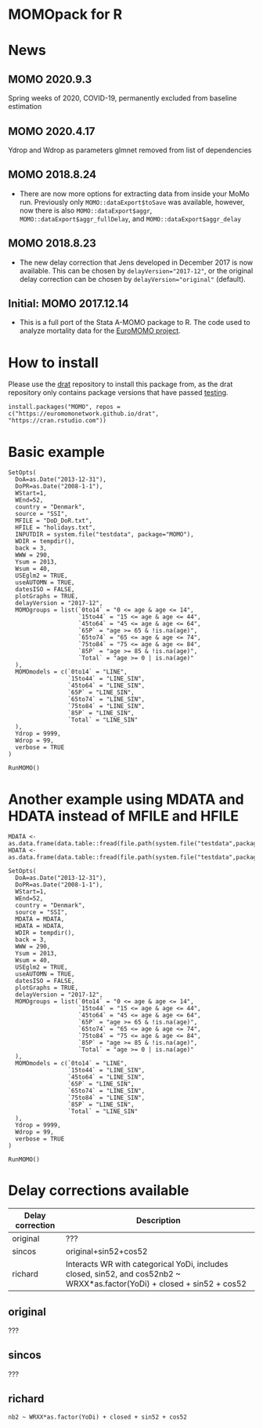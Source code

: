 # MOMOpack for R

# News

## MOMO 2020.9.3

Spring weeks of 2020, COVID-19, permanently excluded from baseline estimation

## MOMO 2020.4.17

Ydrop and Wdrop as parameters
glmnet removed from list of dependencies

## MOMO 2018.8.24

* There are now more options for extracting data from inside your MoMo run. Previously only `MOMO::dataExport$toSave` was available, however, now there is also `MOMO::dataExport$aggr`, `MOMO::dataExport$aggr_fullDelay`, and `MOMO::dataExport$aggr_delay`

## MOMO 2018.8.23

* The new delay correction that Jens developed in December 2017 is now available. This can be chosen by `delayVersion="2017-12"`, or the original delay correction can be chosen by `delayVersion="original"` (default).
    
## Initial: MOMO 2017.12.14

* This is a full port of the Stata A-MOMO package to R. The code used to analyze mortality data for the [EuroMOMO project](www.euromomo.eu).


# How to install

Please use the [drat](https://github.com/eddelbuettel/drat) repository to install this package from, as the drat repository only contains package versions that have passed [testing](http://travis-ci.org/euromomonetwork/MOMO).

```
install.packages("MOMO", repos = c("https://euromomonetwork.github.io/drat", "https://cran.rstudio.com"))
```

# Basic example

```
SetOpts(
  DoA=as.Date("2013-12-31"),
  DoPR=as.Date("2008-1-1"),
  WStart=1,
  WEnd=52,
  country = "Denmark",
  source = "SSI",
  MFILE = "DoD_DoR.txt",
  HFILE = "holidays.txt",
  INPUTDIR = system.file("testdata", package="MOMO"),
  WDIR = tempdir(),
  back = 3,
  WWW = 290,
  Ysum = 2013,
  Wsum = 40,
  USEglm2 = TRUE,
  useAUTOMN = TRUE,
  datesISO = FALSE,
  plotGraphs = TRUE,
  delayVersion = "2017-12",
  MOMOgroups = list(`0to14` = "0 <= age & age <= 14",
                    `15to44` = "15 <= age & age <= 44",
                    `45to64` = "45 <= age & age <= 64",
                    `65P` = "age >= 65 & !is.na(age)",
                    `65to74` = "65 <= age & age <= 74",
                    `75to84` = "75 <= age & age <= 84",
                    `85P` = "age >= 85 & !is.na(age)",
                    `Total` = "age >= 0 | is.na(age)"
  ),
  MOMOmodels = c(`0to14` = "LINE",
                 `15to44` = "LINE_SIN",
                 `45to64` = "LINE_SIN",
                 `65P` = "LINE_SIN",
                 `65to74` = "LINE_SIN",
                 `75to84` = "LINE_SIN",
                 `85P` = "LINE_SIN",
                 `Total` = "LINE_SIN"
  ),
  Ydrop = 9999,
  Wdrop = 99,
  verbose = TRUE
)

RunMOMO()
```

# Another example using MDATA and HDATA instead of MFILE and HFILE

```
MDATA <- as.data.frame(data.table::fread(file.path(system.file("testdata",package="MOMO"),"DoD_DoR.txt")))
HDATA <- as.data.frame(data.table::fread(file.path(system.file("testdata",package="MOMO"),"holidays.txt")))

SetOpts(
  DoA=as.Date("2013-12-31"),
  DoPR=as.Date("2008-1-1"),
  WStart=1,
  WEnd=52,
  country = "Denmark",
  source = "SSI",
  MDATA = MDATA,
  HDATA = HDATA,
  WDIR = tempdir(),
  back = 3,
  WWW = 290,
  Ysum = 2013,
  Wsum = 40,
  USEglm2 = TRUE,
  useAUTOMN = TRUE,
  datesISO = FALSE,
  plotGraphs = TRUE,
  delayVersion = "2017-12",
  MOMOgroups = list(`0to14` = "0 <= age & age <= 14",
                    `15to44` = "15 <= age & age <= 44",
                    `45to64` = "45 <= age & age <= 64",
                    `65P` = "age >= 65 & !is.na(age)",
                    `65to74` = "65 <= age & age <= 74",
                    `75to84` = "75 <= age & age <= 84",
                    `85P` = "age >= 85 & !is.na(age)",
                    `Total` = "age >= 0 | is.na(age)"
  ),
  MOMOmodels = c(`0to14` = "LINE",
                 `15to44` = "LINE_SIN",
                 `45to64` = "LINE_SIN",
                 `65P` = "LINE_SIN",
                 `65to74` = "LINE_SIN",
                 `75to84` = "LINE_SIN",
                 `85P` = "LINE_SIN",
                 `Total` = "LINE_SIN"
  ),
  Ydrop = 9999,
  Wdrop = 99,
  verbose = TRUE
)

RunMOMO()
```

# Delay corrections available

| Delay correction | Description |
| --- | --- |
| original | ??? |
| sincos | original+sin52+cos52 |
| richard | Interacts WR with categorical YoDi, includes closed, sin52, and cos52nb2 ~ WRXX*as.factor(YoDi) + closed + sin52 + cos52 |

## original

???

## sincos

???

## richard

`nb2 ~ WRXX*as.factor(YoDi) + closed + sin52 + cos52`

